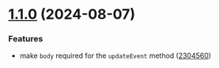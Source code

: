# [1.1.0](https://github.com/fingerprintjs/fingerprint-pro-server-api-openapi/compare/v1.0.0...v1.1.0) (2024-08-07)


### Features

* make `body` required for the `updateEvent` method ([2304560](https://github.com/fingerprintjs/fingerprint-pro-server-api-openapi/commit/230456076dd2b99106b4b1730dd4b2db891ff047))
